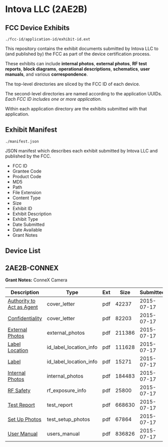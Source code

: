 # Intova LLC (2AE2B)
## FCC Device Exhibits

```
./fcc-id/application-id/exhibit-id.ext
```

This repository contains the exhibit documents submitted by Intova LLC to (and published by) the FCC as part of the device certification process.

These exhibits can include **internal photos**, **external photos**, **RF test reports**, **block diagrams**, **operational descriptions**, **schematics**, **user manuals**, and various **correspondence**.

The top-level directories are sliced by the FCC ID of each device.

The second-level directories are named according to the application UUIDs. *Each FCC ID includes one or more application.*

Within each application directory are the exhibits submitted with that application. 

## Exhibit Manifest

```
./manifest.json
```

JSON manifest which describes each exhibit submitted by Intova LLC and published by the FCC.

- FCC ID
- Grantee Code
- Product Code
- MD5
- Path
- File Extension
- Content Type
- Size
- Exhibit ID
- Exhibit Description
- Exhibit Type
- Date Submitted
- Date Available
- Grant Notes

## Device List
## 2AE2B-CONNEX
**Grant Notes:** ConneX Camera

| Description | Type | Ext | Size | Submitted | Available |
| ----------- | ---- | --- | ---- | --------- | --------- |
| [Authority to Act as Agent](2AE2B-CONNEX/2c32ae13bb7521c2a1958c12fe71d577/2683526.pdf) | cover_letter | pdf | 42237 | 2015-07-17 | 2015-07-18 |
| [Confidentiality](2AE2B-CONNEX/2c32ae13bb7521c2a1958c12fe71d577/2683527.pdf) | cover_letter | pdf | 82203 | 2015-07-17 | 2015-07-18 |
| [External Photos](2AE2B-CONNEX/2c32ae13bb7521c2a1958c12fe71d577/2683528.pdf) | external_photos | pdf | 211386 | 2015-07-17 | 2015-07-18 |
| [Label Location](2AE2B-CONNEX/2c32ae13bb7521c2a1958c12fe71d577/2683530.pdf) | id_label_location_info | pdf | 111628 | 2015-07-17 | 2015-07-18 |
| [Label](2AE2B-CONNEX/2c32ae13bb7521c2a1958c12fe71d577/2683531.pdf) | id_label_location_info | pdf | 15271 | 2015-07-17 | 2015-07-18 |
| [Internal Photos](2AE2B-CONNEX/2c32ae13bb7521c2a1958c12fe71d577/2683529.pdf) | internal_photos | pdf | 184483 | 2015-07-17 | 2015-07-18 |
| [RF Safety](2AE2B-CONNEX/2c32ae13bb7521c2a1958c12fe71d577/2683536.pdf) | rf_exposure_info | pdf | 25800 | 2015-07-17 | 2015-07-18 |
| [Test Report](2AE2B-CONNEX/2c32ae13bb7521c2a1958c12fe71d577/2683535.pdf) | test_report | pdf | 668630 | 2015-07-17 | 2015-07-18 |
| [Set Up Photos](2AE2B-CONNEX/2c32ae13bb7521c2a1958c12fe71d577/2683534.pdf) | test_setup_photos | pdf | 67864 | 2015-07-17 | 2015-07-18 |
| [User Manual](2AE2B-CONNEX/2c32ae13bb7521c2a1958c12fe71d577/2683537.pdf) | users_manual | pdf | 836826 | 2015-07-17 | 2015-07-18 |
